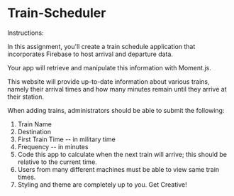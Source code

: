 # Train-Scheduler
Instructions:

In this assignment, you'll create a train schedule application that incorporates Firebase to host arrival and departure data. 

Your app will retrieve and manipulate this information with Moment.js. 

This website will provide up-to-date information about various trains, namely their arrival times and how many minutes remain until they arrive at their station.

When adding trains, administrators should be able to submit the following:

1. Train Name
2. Destination 
3. First Train Time -- in military time
4. Frequency -- in minutes
5. Code this app to calculate when the next train will arrive; this        should be relative to the current time.
6. Users from many different machines must be able to view same train      times.
7. Styling and theme are completely up to you. Get Creative!